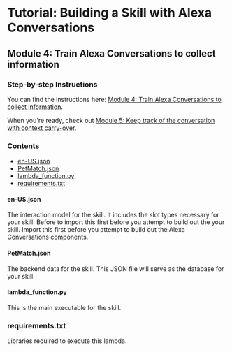 # Tutorial: Building a Skill with Alexa Conversations

## Module 4: Train Alexa Conversations to collect information

### Step-by-step Instructions

You can find the instructions here: [Module 4: Train Alexa Conversations to collect information](https://developer.amazon.com/en-US/alexa/alexa-skills-kit/get-deeper/tutorials-code-samples/build-multi-turn-skills-with-alexa-conversations/module-4).

When you're ready, check out [Module 5: Keep track of the conversation with context carry-over](../module-5/README.md).

### Contents

* [en-US.json](./en-US.json)
* [PetMatch.json](./PetMatch.json)
* [lambda_function.py](./lambda_function.py)
* [requirements.txt](./requirements.txt)

#### en-US.json

The interaction model for the skill. It includes the slot types necessary for 
your skill. Before to import this first before you attempt to build out the 
your skill. Import this first before you attempt to build out the 
Alexa Conversations components.

#### PetMatch.json

The backend data for the skill. This JSON file will serve as the database for 
your skill. 

#### lambda_function.py

This is the main executable for the skill. 

### requirements.txt

Libraries required to execute this lambda.
